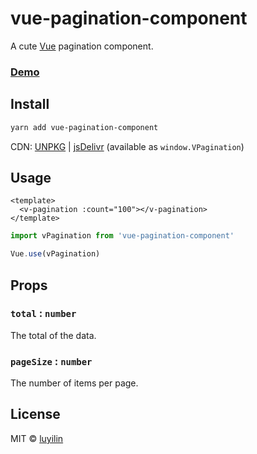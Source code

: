 # vue-pagination-component

A cute [Vue](https://vuefe.cn/) pagination component.

### [Demo](https://luyilin.github.io/vue-pagination-component/example/dist/index)

## Install

```bash
yarn add vue-pagination-component
```

CDN: [UNPKG](https://unpkg.com/vue-pagination-component/) | [jsDelivr](https://cdn.jsdelivr.net/npm/vue-pagination-component/) (available as `window.VPagination`)

## Usage

```vue
<template>
  <v-pagination :count="100"></v-pagination>
</template>
```

```js
import vPagination from 'vue-pagination-component'

Vue.use(vPagination)

```

## Props

### `total` : `number`
The total of the data.

### `pageSize` : `number`
The number of items per page.

## License

MIT &copy; [luyilin](https://github.com/luyilin)
